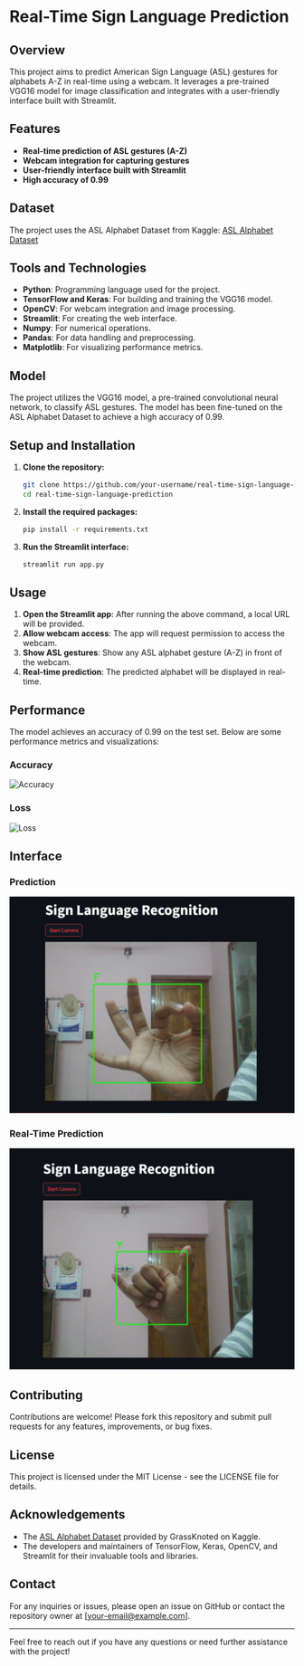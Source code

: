 # Real-Time Sign Language Prediction

## Overview
This project aims to predict American Sign Language (ASL) gestures for alphabets A-Z in real-time using a webcam. It leverages a pre-trained VGG16 model for image classification and integrates with a user-friendly interface built with Streamlit.

## Features
- **Real-time prediction of ASL gestures (A-Z)**
- **Webcam integration for capturing gestures**
- **User-friendly interface built with Streamlit**
- **High accuracy of 0.99**

## Dataset
The project uses the ASL Alphabet Dataset from Kaggle:
[ASL Alphabet Dataset](https://www.kaggle.com/datasets/grassknoted/asl-alphabet)

## Tools and Technologies
- **Python**: Programming language used for the project.
- **TensorFlow and Keras**: For building and training the VGG16 model.
- **OpenCV**: For webcam integration and image processing.
- **Streamlit**: For creating the web interface.
- **Numpy**: For numerical operations.
- **Pandas**: For data handling and preprocessing.
- **Matplotlib**: For visualizing performance metrics.

## Model
The project utilizes the VGG16 model, a pre-trained convolutional neural network, to classify ASL gestures. The model has been fine-tuned on the ASL Alphabet Dataset to achieve a high accuracy of 0.99.

## Setup and Installation
1. **Clone the repository:**
   ```bash
   git clone https://github.com/your-username/real-time-sign-language-prediction.git
   cd real-time-sign-language-prediction
   ```

2. **Install the required packages:**
   ```bash
   pip install -r requirements.txt
   ```

3. **Run the Streamlit interface:**
   ```bash
   streamlit run app.py
   ```

## Usage
1. **Open the Streamlit app**: After running the above command, a local URL will be provided.
2. **Allow webcam access**: The app will request permission to access the webcam.
3. **Show ASL gestures**: Show any ASL alphabet gesture (A-Z) in front of the webcam.
4. **Real-time prediction**: The predicted alphabet will be displayed in real-time.

## Performance
The model achieves an accuracy of 0.99 on the test set. Below are some performance metrics and visualizations:

### Accuracy
![Accuracy](images/accuracy.png)

### Loss
![Loss](images/loss.png)

## Interface
### Prediction
![Alphabet F](https://github.com/GOURIKP/Real-Time-Sign-Language-Prediction/blob/main/Related_images/F.png)

### Real-Time Prediction
![Alphabet Y](https://github.com/GOURIKP/Real-Time-Sign-Language-Prediction/blob/main/Related_images/Y.png)

## Contributing
Contributions are welcome! Please fork this repository and submit pull requests for any features, improvements, or bug fixes.

## License
This project is licensed under the MIT License - see the LICENSE file for details.

## Acknowledgements
- The [ASL Alphabet Dataset](https://www.kaggle.com/datasets/grassknoted/asl-alphabet) provided by GrassKnoted on Kaggle.
- The developers and maintainers of TensorFlow, Keras, OpenCV, and Streamlit for their invaluable tools and libraries.

## Contact
For any inquiries or issues, please open an issue on GitHub or contact the repository owner at [your-email@example.com].

---

Feel free to reach out if you have any questions or need further assistance with the project!
